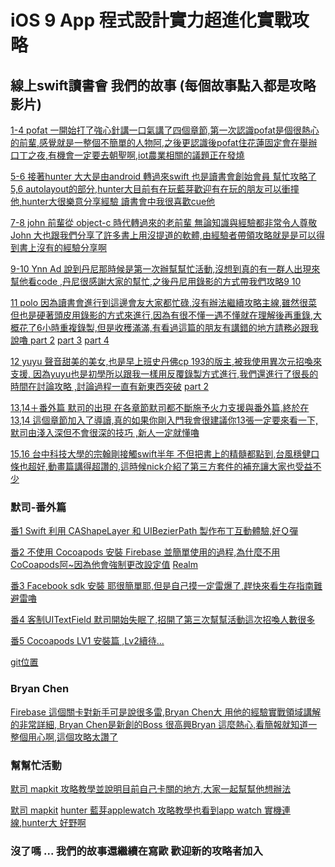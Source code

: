 
# iOS 9 App 程式設計實力超進化實戰攻略

## 線上swift讀書會 我們的故事 (每個故事點入都是攻略影片)


[1-4 pofat 一開始打了強心針講一口氣講了四個章節,第一次認識pofat是個很熱心的前輩,感覺就是一整個不簡單的人物阿,之後更認識後pofat住花蓮固定會在舉辦口丁之夜,有機會一定要去朝聖啊,iot農業相關的議題正在發燒](https://www.youtube.com/watch?v=e3R_FUot8LI&feature=youtu.be
)

[5-6 接著hunter	大大是由android 轉過來swift 也是讀書會創始會員 幫忙攻略了5,6 autolayout的部分,hunter大目前有在玩藍芽歡迎有在玩的朋友可以衝撞他,hunter大很樂意分享經驗 讀書會中我很喜歡cue他 ](https://www.youtube.com/watch?v=v1zvPIWxcfA&feature=youtu.be)

[7-8 john	前輩從 object-c 時代轉過來的老前輩 無論知識與經驗都非常令人尊敬 John 大也跟我們分享了許多書上用沒提道的軟體,由經驗者帶領攻略就是是可以得到書上沒有的經驗分享啊](https://youtu.be/h-QJCzVHe5Q)

[9-10 Ynn Ad	說到丹尼那時候是第一次辦幫幫忙活動,沒想到真的有一群人出現來幫他看code ,丹尼很感謝大家的幫忙,之後丹尼用錄影的方式帶我們攻略9 10 ](https://www.facebook.com/ynn.ad3/videos/10209965759848798/)

[11 polo 因為讀書會進行到這邊會友大家都忙碌,沒有辦法繼續攻略主線,雖然很菜但也是硬著頭皮用錄影的方式來進行,因為有很不懂一遇不懂就在理解後再重錄,大概花了6小時重複錄製,但是收穫滿滿,有看過這篇的朋友有講錯的地方請務必跟我說嚕	](https://youtu.be/g2gex9p1p_I)
[part 2](https://youtu.be/OHVB01Er3Nk)
[part 3](https://youtu.be/PaGipYuc6U0)
[part 4](https://youtu.be/F0BxCHksl6A)

[12 yuyu 聲音甜美的美女,也是早上班史丹佛cp 193的版主,被我使用異次元招喚來支援, 因為yuyu也是初學所以跟我一樣用反覆錄製方式進行,我們還進行了很長的時間在討論攻略 ,討論過程一直有新東西突破]( https://youtu.be/T3vcgLqiHJo)
[part 2](https://youtu.be/d9HXAHIHYRo)							

[13,14＋番外篇 默司的出現 在各章節默司都不斷施予火力支援與番外篇,終於在13,14 這個章節加入了導讀,真的如果你剛入門我會很建議你13張一定要來看一下,默司由淺入深但不會很深的技巧 ,新人一定就懂嚕 ](https://www.youtube.com/watch?v=5W_SSZMwTMo&feature=youtu.be)

[15,16 台中科技大學的宗翰剛接觸swift半年 不但把書上的精髓都點到,台風穩健口條也超好,動畫篇講得超讚的,這時候nick介紹了第三方套件的補充讓大家也受益不少 ](https://youtu.be/2H0kGsxt8Ic)

### 默司-番外篇			

[番1 Swift 利用 CAShapeLayer 和 UIBezierPath 製作布丁互動體驗,好Ｑ彈](https://www.youtube.com/playlist?list=PLimSISlC6rNH01lAuPBh_5ycsA51Rj_ms)

[番2 不使用 Cocoapods 安裝 Firebase 並簡單使用的過程,為什麼不用CoCoapods阿~因為他會強制更改設定值](https://youtu.be/kPbPsGRImIo)
[Realm](https://www.youtube.com/playlist?list=PLimSISlC6rNFrg1K_a43iBKAdU4MB8B1)

[番3 Facebook sdk 安裝 耶很簡單耶,但是自己摸一定雷爆了,趕快來看生存指南難避雷嚕](https://www.facebook.com/mosluce/videos/10210792933919168/)

[番4 客制UITextField 默司開始失眠了,招開了第三次幫幫活動這次招喚人數很多](https://youtu.be/cJKUevCFY0k)

[番5 Cocoapods LV1 安裝篇 ,Lv2續待...	](https://www.youtube.com/watch?v=uPfCYh_IDjQ)

[git位置](https://github.com/mosluce/GUCustomizeViews)									


### Bryan Chen

[Firebase 這個關卡對新手可是說很多雷,Bryan Chen大 用他的經驗實戰領域講解的非常詳細, Bryan Chen是新創的Boss 很高興Bryan 這麼熱心,看簡報就知道一整個用心啊,這個攻略太讚了](https://www.youtube.com/watch?v=11jt9U95ymU			
)

### 幫幫忙活動

[默司 	mapkit 攻略教學並說明目前自己卡關的地方,大家一起幫幫他想辦法](https://www.facebook.com/mosluce/videos/10210599074672808/)

[默司 	mapkit](https://www.youtube.com/watch?v=w5ijtrUpUQA&feature=em-upload_owner)
[hunter	藍芽applewatch 攻略教學也看到app watch 實機連線,hunter大 好野啊](https://youtu.be/Jb6GDYV5Dho)


### 沒了嗎 ...  我們的故事還繼續在寫歐 歡迎新的攻略者加入
